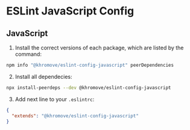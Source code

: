 # ESLint JavaScript Config

## JavaScript

1. Install the correct versions of each package, which are listed by the command:

```bash
npm info "@khromove/eslint-config-javascript" peerDependencies
```

2. Install all dependecies:

```bash
npx install-peerdeps --dev @khromove/eslint-config-javascript
```

3. Add next line to your `.eslintrc`:

```json
{
  "extends": "@khromove/eslint-config-javascript"
}
```